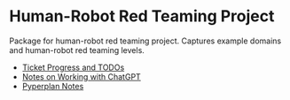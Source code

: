 # Human-Robot Red Teaming Project

Package for human-robot red teaming project.  Captures example domains and human-robot red teaming levels.

- [Ticket Progress and TODOs](docs/ticket_todos.md)
- [Notes on Working with ChatGPT](docs/chatgpt_notes.md)
- [Pyperplan Notes](docs/pyperplan_notes.md)
